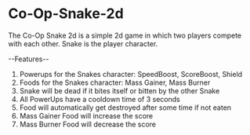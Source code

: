# Co-Op-Snake-2d
The Co-Op Snake 2d is a simple 2d game in which two players compete with each other. Snake is the player character. 

--Features--
1) Powerups for the Snakes character: SpeedBoost, ScoreBoost, Shield
2) Foods for the Snakes character: Mass Gainer, Mass Burner
3) Snake will be dead if it bites itself or bitten by the other Snake
4) All PowerUps have a cooldown time of 3 seconds
5) Food will automatically get destroyed after some time if not eaten
6) Mass Gainer Food will increase the score
7) Mass Burner Food will decrease the score
